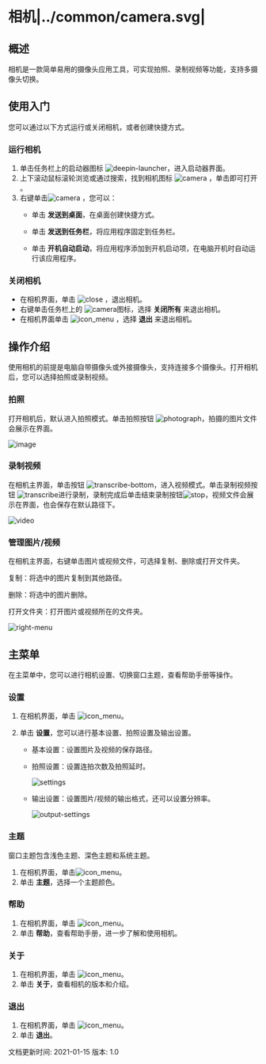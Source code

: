 # 相机|../common/camera.svg|

## 概述

相机是一款简单易用的摄像头应用工具，可实现拍照、录制视频等功能，支持多摄像头切换。

## 使用入门

您可以通过以下方式运行或关闭相机，或者创建快捷方式。

### 运行相机

1. 单击任务栏上的启动器图标 ![deepin-launcher](icon/deepin-launcher.svg)，进入启动器界面。
2. 上下滚动鼠标滚轮浏览或通过搜索，找到相机图标 ![camera](icon/camera.svg) ，单击即可打开  。
3. 右键单击![camera](icon/camera.svg) ，您可以：
   - 单击 **发送到桌面**，在桌面创建快捷方式。

   - 单击 **发送到任务栏**，将应用程序固定到任务栏。

   - 单击 **开机自动启动**，将应用程序添加到开机启动项，在电脑开机时自动运行该应用程序。

### 关闭相机

- 在相机界面，单击  ![close](icon/close.svg) ，退出相机。
- 右键单击任务栏上的 ![camera](icon/camera.svg)图标，选择 **关闭所有** 来退出相机。
- 在相机界面单击 ![icon_menu](icon/icon_menu.svg) ，选择 **退出** 来退出相机。

## 操作介绍
使用相机的前提是电脑自带摄像头或外接摄像头，支持连接多个摄像头。打开相机后，您可以选择拍照或录制视频。

### 拍照

打开相机后，默认进入拍照模式。单击拍照按钮 ![photograph](icon/photograph.svg)，拍摄的图片文件会展示在界面。

![image](jpg/image.png)


### 录制视频 

在相机主界面，单击按钮 ![transcribe-bottom](icon/transcribe-bottom.svg)，进入视频模式。单击录制视频按钮 ![transcribe](icon/transcribe.svg)进行录制，录制完成后单击结束录制按钮![stop](icon/stop.svg)，视频文件会展示在界面，也会保存在默认路径下。

![video](jpg/video.png)

### 管理图片/视频

在相机主界面，右键单击图片或视频文件，可选择复制、删除或打开文件夹。

复制：将选中的图片复制到其他路径。

删除：将选中的图片删除。

打开文件夹：打开图片或视频所在的文件夹。

![right-menu](jpg/right-menu.png)

## 主菜单

在主菜单中，您可以进行相机设置、切换窗口主题，查看帮助手册等操作。

### 设置

1. 在相机界面，单击 ![icon_menu](icon/icon_menu.svg)。

2. 单击 **设置**，您可以进行基本设置、拍照设置及输出设置。

   - 基本设置：设置图片及视频的保存路径。

   - 拍照设置：设置连拍次数及拍照延时。

     ![settings](jpg/settings.png)

   - 输出设置：设置图片/视频的输出格式，还可以设置分辨率。

     ![output-settings](jpg/output-settings.png)

### 主题

窗口主题包含浅色主题、深色主题和系统主题。

1. 在相机界面，单击![icon_menu](icon/icon_menu.svg)。
2. 单击 **主题**，选择一个主题颜色。


### 帮助

1. 在相机界面，单击 ![icon_menu](icon/icon_menu.svg)。
2. 单击 **帮助**，查看帮助手册，进一步了解和使用相机。


### 关于

1. 在相机界面，单击 ![icon_menu](icon/icon_menu.svg)。
2. 单击 **关于**，查看相机的版本和介绍。

### 退出

1. 在相机界面，单击 ![icon_menu](icon/icon_menu.svg)。
2. 单击 **退出**。


<div class="version-info"><span>文档更新时间: 2021-01-15</span><span> 版本: 1.0</span></div>